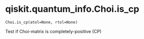# qiskit.quantum\_info.Choi.is\_cp

`Choi.is_cp(atol=None, rtol=None)`

Test if Choi-matrix is completely-positive (CP)
